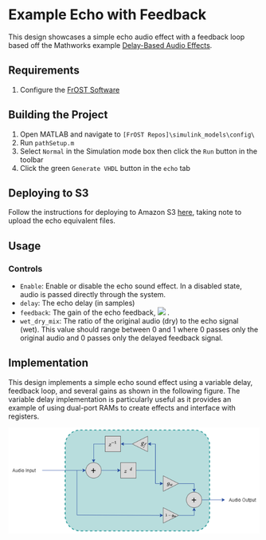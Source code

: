 # Example Echo with Feedback
This design showcases a simple echo audio effect with a feedback loop based off the Mathworks example [Delay-Based Audio Effects](https://www.mathworks.com/help/audio/ug/delay-based-audio-effects.html).

## Requirements
1. Configure the [FrOST Software](https://github.com/fpga-open-speech-tools/docs/blob/master/getting_started.md)

## Building the Project
1. Open MATLAB and navigate to `[FrOST Repos]\simulink_models\config\`
2. Run `pathSetup.m`
3. Select `Normal` in the Simulation mode box then click the `Run` button in the toolbar
4. Click the green `Generate VHDL` button in the `echo` tab

## Deploying to S3
Follow the instructions for deploying to Amazon S3  [here]( https://github.com/fpga-open-speech-tools/docs/blob/docs-refactor/getting_started/getting_started_frost_edge_s3.md), taking note to upload the echo equivalent files.

## Usage
### Controls
 - `Enable`: Enable or disable the echo sound effect.  In a disabled state, audio is passed directly through the system.
 - `delay`: The echo delay (in samples)
 - `feedback`: The gain of the echo feedback, <img src="https://latex.codecogs.com/gif.latex?g_f" /> . 
 - `wet_dry_mix`: The ratio of the original audio (dry) to the echo signal (wet).  This value should range between 0 and 1 where 0 passes only the original audio and 0 passes only the delayed feedback signal.
 
## Implementation
This design implements a simple echo sound effect using a variable delay, feedback loop, and several gains as shown in the following figure.  The variable delay implementation is particularly useful as it provides an example of using dual-port RAMs to create effects and interface with registers.

<p align="center">
  <img src="images/echo.png" />
</p>
